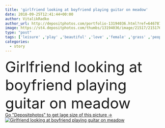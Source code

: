 ```yaml
---
title: 'girlfriend looking at boyfriend playing guitar on meadow'
date: 2018-09-25T12:41:44+00:00
author: VitalikRadko
author_url: http://depositphotos.com/portfolio-13194036.html?ref=64678756
image: https://st4.depositphotos.com/thumbs/13194036/image/21517/215176386/api_thumb_450.jpg?forcejpeg=true
type: "post"
tags: ['leisure' ,'play' ,'beautiful' ,'love' ,'female' ,'grass' ,'people' ,'meadow' ,'outdoors' ,'field' ,'nature' ,'rural' ,'caucasian' ,'flora' ,'friendship' ,'male' ,'man' ,'rest' ,'relax' ,'couple' ,'stylish' ,'playing' ,'woman' ,'music' ,'together' ,'togetherness' ,'attractive' ,'guitar' ,'handsome' ,'musician' ,'picnic' ,'closeness' ,'candid' ,'tenderness' ,'guitarist' ,'acoustic' ,'lovers' ,'relationship' ,'boyfriend' ,'girlfriend' ,'young adult' ,'love story' ]
categories: 
  - story
---
```

<div aling="center">
            <font size="60"> Girlfriend looking at boyfriend playing guitar on meadow</font>   
</div>
<div>
    <a href='https://depositphotos.com/215176386/stock-photo-girlfriend-looking-boyfriend-playing-guitar.html?ref=64678756' target=_blank > Go "Depositphotos" to get lage size of this picture ->
        <img href='https://depositphotos.com/215176386/stock-photo-girlfriend-looking-boyfriend-playing-guitar.html?ref=64678756' src='https://st4.depositphotos.com/13194036/21517/i/950/depositphotos_215176386-stock-photo-girlfriend-looking-boyfriend-playing-guitar.jpg?forcejpeg=true' alt='Girlfriend looking at boyfriend playing guitar on meadow' >
    </a>
</div>
